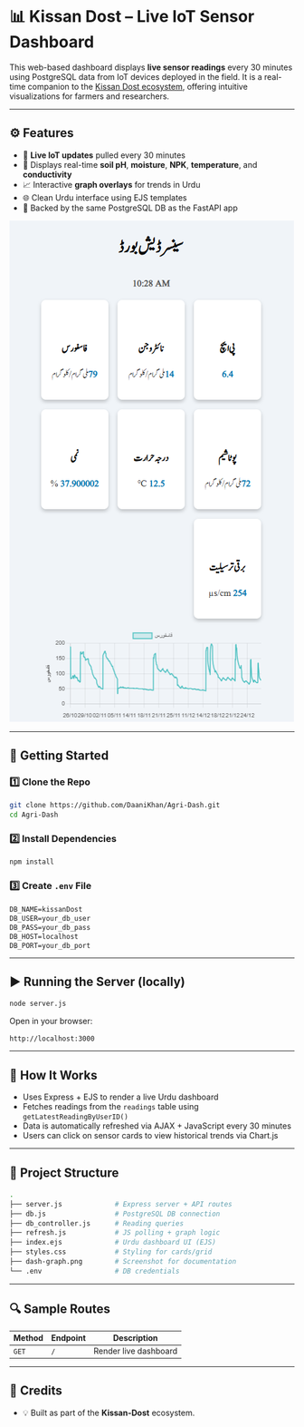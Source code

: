 # 📊 Kissan Dost – Live IoT Sensor Dashboard

This web-based dashboard displays **live sensor readings** every 30 minutes using PostgreSQL data from IoT devices deployed in the field. It is a real-time companion to the [Kissan Dost ecosystem](https://github.com/yourusername/kissan-dost), offering intuitive visualizations for farmers and researchers.

---

## ⚙️ Features

- 📡 **Live IoT updates** pulled every 30 minutes
- 🌱 Displays real-time **soil pH**, **moisture**, **NPK**, **temperature**, and **conductivity**
- 📈 Interactive **graph overlays** for trends in Urdu
- 🌐 Clean Urdu interface using EJS templates
- 🧠 Backed by the same PostgreSQL DB as the FastAPI app

![Dashboard Screenshot](./dash-graph.png)

---

## 🚀 Getting Started

### 1️⃣ Clone the Repo

```bash
git clone https://github.com/DaaniKhan/Agri-Dash.git
cd Agri-Dash
```

### 2️⃣ Install Dependencies

```bash
npm install
```

### 3️⃣ Create `.env` File

```env
DB_NAME=kissanDost
DB_USER=your_db_user
DB_PASS=your_db_pass
DB_HOST=localhost
DB_PORT=your_db_port
```

---

## ▶️ Running the Server (locally)

```bash
node server.js
```

Open in your browser:

```
http://localhost:3000
```

---

## 🧠 How It Works

- Uses Express + EJS to render a live Urdu dashboard
- Fetches readings from the `readings` table using `getLatestReadingByUserID()`
- Data is automatically refreshed via AJAX + JavaScript every 30 minutes
- Users can click on sensor cards to view historical trends via Chart.js

---

## 📂 Project Structure

```bash
.
├── server.js             # Express server + API routes
├── db.js                 # PostgreSQL DB connection
├── db_controller.js      # Reading queries
├── refresh.js            # JS polling + graph logic
├── index.ejs             # Urdu dashboard UI (EJS)
├── styles.css            # Styling for cards/grid
├── dash-graph.png        # Screenshot for documentation
└── .env                  # DB credentials
```

---

## 🔍 Sample Routes

| Method | Endpoint                       | Description                  |
|--------|--------------------------------|------------------------------|
| `GET`  | `/`                            | Render live dashboard        |

---

## 🙌 Credits

- 💡 Built as part of the **Kissan-Dost** ecosystem.